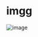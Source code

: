 # imgg
![image](https://github.com/talha-husnain/imgg/assets/92517278/03bb50cb-78df-4e2d-a382-71a692bec740)
